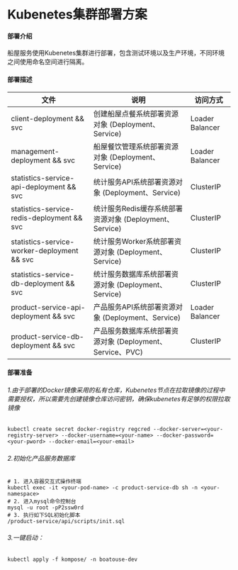 
# Kubenetes集群部署方案

#### 部署介绍

船屋服务使用Kubenetes集群进行部署，包含测试环境以及生产环境，不同环境之间使用命名空间进行隔离。


#### 部署描述

| 文件  | 说明 | 访问方式 | 
| ------------ | ------------ | ------------ |
| client-deployment && svc  | 创建船屋点餐系统部署资源对象 (Deployment、Service)  | Loader Balancer |
| management-deployment && svc  | 船屋餐饮管理系统部署资源对象 (Deployment、Service)  | Loader Balancer |
| statistics-service-api-deployment && svc  | 统计服务API系统部署资源对象 (Deployment、Service)   | ClusterIP |
| statistics-service-redis-deployment && svc | 统计服务Redis缓存系统部署资源对象 (Deployment、Service)   |ClusterIP |
| statistics-service-worker-deployment && svc  | 统计服务Worker系统部署资源对象 (Deployment、Service)   |ClusterIP |
| statistics-service-db-deployment && svc  | 统计服务数据库系统部署资源对象  (Deployment、Service)  |ClusterIP |
| product-service-api-deployment && svc  | 产品服务API系统部署资源对象 (Deployment、Service)   |Loader Balancer |
| product-service-db-deployment && svc  | 产品服务数据库系统部署资源对象 (Deployment、Service、PVC)   |ClusterIP |

#### 部署准备

###### 1.由于部署的Docker镜像采用的私有仓库，Kubenetes节点在拉取镜像的过程中需要授权，所以需要先创建镜像仓库访问密钥，确保kubenetes有足够的权限拉取镜像

```shell
kubectl create secret docker-registry regcred --docker-server=<your-registry-server> --docker-username=<your-name> --docker-password=<your-pword> --docker-email=<your-email>
```

###### 2.初始化产品服务数据库

```shell
# 1. 进入容器交互式操作终端
kubectl exec -it <your-pod-name> -c product-service-db sh -n <your-namespace>
# 2. 进入mysql命令控制台
mysql -u root -pP2ssw0rd
# 3. 执行如下SQL初始化脚本
/product-service/api/scripts/init.sql
```


###### 3.一键启动：

`
kubectl apply -f kompose/ -n boatouse-dev
`


